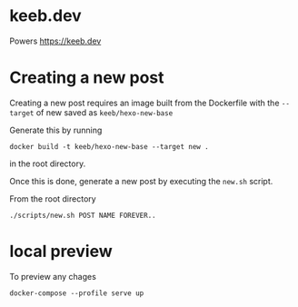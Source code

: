 # keeb.dev

Powers https://keeb.dev

# Creating a new post

Creating a new post requires an image built from the Dockerfile with the `--target` of new saved as `keeb/hexo-new-base`

Generate this by running

`docker build -t keeb/hexo-new-base --target new .`

in the root directory.

Once this is done, generate a new post by executing the `new.sh` script.

From the root directory

`./scripts/new.sh POST NAME FOREVER..`



# local preview
To preview any chages

`docker-compose --profile serve up`


# 
